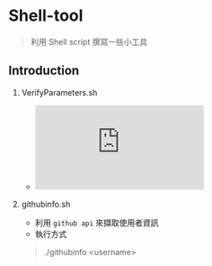 # Shell-tool
> 利用 Shell script 撰寫一些小工具

## Introduction
1. VerifyParameters.sh
    - ![POSIX](http://www.delorie.com/gnu/docs/grep/grep_8.html "POSIX")
    
2. githubinfo.sh  
    - 利用 `github api` 來擷取使用者資訊
    - 執行方式  
    > ./githubinfo \<username\>

